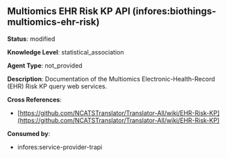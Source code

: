 [//]: # (DO NOT MANUALLY EDIT THIS FILE. IT IS GENERATED FROM A TEMPLATE.)

## Multiomics EHR Risk KP API (infores:biothings-multiomics-ehr-risk)

**Status**: modified
  
**Knowledge Level**: statistical_association
  
**Agent Type**: not_provided

**Description**: Documentation of the Multiomics Electronic-Health-Record (EHR) Risk KP query web services.

**Cross References**:

- [https://github.com/NCATSTranslator/Translator-All/wiki/EHR-Risk-KP](https://github.com/NCATSTranslator/Translator-All/wiki/EHR-Risk-KP)


**Consumed by**:

- infores:service-provider-trapi